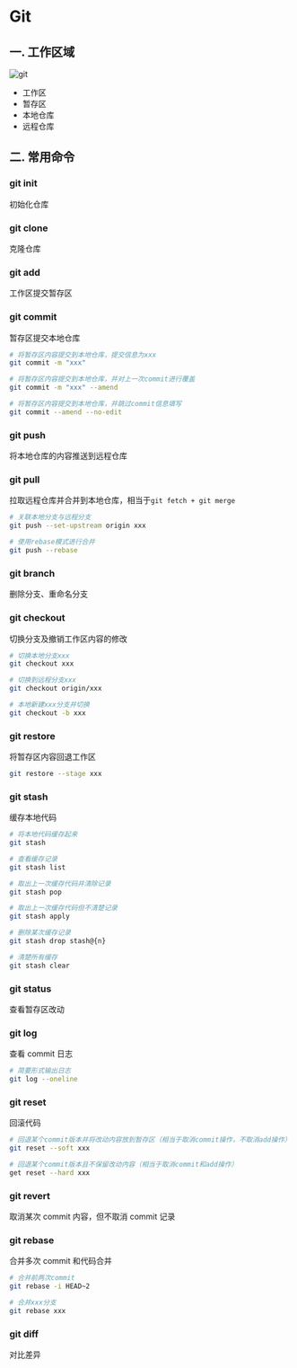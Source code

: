 # Git

## 一. 工作区域

![git](https://p6-juejin.byteimg.com/tos-cn-i-k3u1fbpfcp/e8453878f8d140cd8f764d79ad59bc3b~tplv-k3u1fbpfcp-zoom-in-crop-mark:1512:0:0:0.awebp?)

- 工作区
- 暂存区
- 本地仓库
- 远程仓库

## 二. 常用命令

### git init

初始化仓库

### git clone

克隆仓库

### git add

工作区提交暂存区

### git commit

暂存区提交本地仓库

```bash
# 将暂存区内容提交到本地仓库，提交信息为xxx
git commit -m "xxx"

# 将暂存区内容提交到本地仓库，并对上一次commit进行覆盖
git commit -m "xxx" --amend

# 将暂存区内容提交到本地仓库，并跳过commit信息填写
git commit --amend --no-edit
```

### git push

将本地仓库的内容推送到远程仓库

### git pull

拉取远程仓库并合并到本地仓库，相当于`git fetch + git merge`

```bash
# 关联本地分支与远程分支
git push --set-upstream origin xxx

# 使用rebase模式进行合并
git push --rebase
```

### git branch

删除分支、重命名分支

### git checkout

切换分支及撤销工作区内容的修改

```bash
# 切换本地分支xxx
git checkout xxx

# 切换到远程分支xxx
git checkout origin/xxx

# 本地新建xxx分支并切换
git checkout -b xxx
```

### git restore

将暂存区内容回退工作区

```bash
git restore --stage xxx
```

### git stash

缓存本地代码

```bash
# 将本地代码缓存起来
git stash

# 查看缓存记录
git stash list

# 取出上一次缓存代码并清除记录
git stash pop

# 取出上一次缓存代码但不清楚记录
git stash apply

# 删除某次缓存记录
git stash drop stash@{n}

# 清楚所有缓存
git stash clear
```

### git status

查看暂存区改动

### git log

查看 commit 日志

```bash
# 简要形式输出日志
git log --oneline
```

### git reset

回滚代码

```bash
# 回退某个commit版本并将改动内容放到暂存区（相当于取消commit操作，不取消add操作）
git reset --soft xxx

# 回退某个commit版本且不保留改动内容（相当于取消commit和add操作）
get reset --hard xxx
```

### git revert

取消某次 commit 内容，但不取消 commit 记录

### git rebase

合并多次 commit 和代码合并

```bash
# 合并前两次commit
git rebase -i HEAD~2

# 合并xxx分支
git rebase xxx
```

### git diff

对比差异
